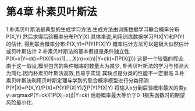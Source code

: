 # 第4章 朴素贝叶斯法

1.朴素贝叶斯法是典型的生成学习方法.生成方法由训练数据学习联合概率分布P(X,Y) 然后求得后验概率分布P(Y|X).具体来说,利用训练数据学习P(X|Y)和P(Y)的估计, 得到联合概率分布:P(X,Y)=P(Y)P(X|Y) 概率估计方法可以是极大似然估计或贝叶斯估计
2.朴素贝叶斯法的基本假设是条件独立性,
  P(X=x|Y=ck)=P(X(1)=x(1),...,X(n)=x(n)|Y=ck)=∏P(X(j)))
 这是一个较强的假设.由于这一假设,模型包含的条件概率的数量大为减少, 朴素贝叶斯法的学习与预测大为简化.因而朴素贝叶斯法高效,且易于实现 其缺点是分类的性能不一定很高
3.朴素贝叶斯法利用贝叶斯定理与学到的联合概率模型进行分类预测.
  P(Y|X)=P(X,Y)/P(X)=P(Y)P(X|Y)/∑P(Y)P(X|Y)
将输入x分到后验概率最大的类y.
  y=argmaxP(Y=ck)∏P(Xj=x(j)|Y=ck)
后验概率最大等价于0-1损失函数时的期望风险最小化.
